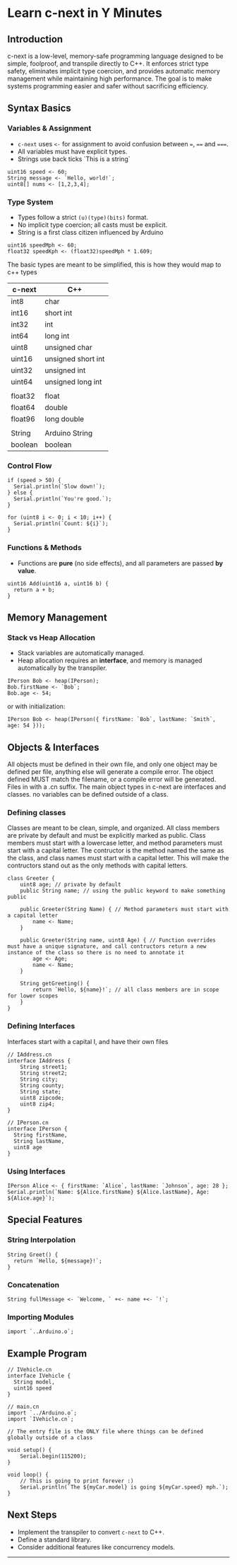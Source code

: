 # Learn c-next in Y Minutes

## Introduction
c-next is a low-level, memory-safe programming language designed to be simple, foolproof, and transpile directly to C++. It enforces strict type safety, eliminates implicit type coercion, and provides automatic memory management while maintaining high performance. The goal is to make systems programming easier and safer without sacrificing efficiency.

## Syntax Basics

### Variables & Assignment
- `c-next` uses `<-` for assignment to avoid confusion between `=`, `==` and `===`.
- All variables must have explicit types.
- Strings use back ticks \`This is a string\`

```c-next
uint16 speed <- 60;
String message <- `Hello, world!`;
uint8[] nums <- [1,2,3,4];
```

### Type System
- Types follow a strict `(u)(type)(bits)` format.
- No implicit type coercion; all casts must be explicit.
- String is a first class citizen influenced by Arduino

```c-next
uint16 speedMph <- 60;
float32 speedKph <- (float32)speedMph * 1.609;
```

The basic types are meant to be simplified, this is how they would map to c++ types

| c-next | C++                |
| ------ | ------------------ |
| int8   | char               |
| int16  | short int          |
| int32  | int                |
| int64  | long int           |
| uint8  | unsigned char      |
| uint16 | unsigned short int |
| uint32 | unsigned int       |
| uint64 | unsigned long int  |
|        |                    |
| float32| float              |
| float64| double             |
| float96| long double        |
|        |                    |
| String | Arduino String     |
| boolean| boolean            |

### Control Flow
```c-next
if (speed > 50) {
  Serial.println(`Slow down!`);
} else {
  Serial.println(`You're good.`);
}

for (uint8 i <- 0; i < 10; i++) {
  Serial.println(`Count: ${i}`);
}
```

### Functions & Methods
- Functions are **pure** (no side effects), and all parameters are passed **by value**.

```c-next
uint16 Add(uint16 a, uint16 b) {
  return a + b;
}
```

## Memory Management
### Stack vs Heap Allocation
- Stack variables are automatically managed.
- Heap allocation requires an **interface**, and memory is managed automatically by the transpiler.

```c-next
IPerson Bob <- heap(IPerson);
Bob.firstName <- `Bob`;
Bob.age <- 54;
```

or with initialization:

```c-next
IPerson Bob <- heap(IPerson({ firstName: `Bob`, lastName: `Smith`, age: 54 }));
```

## Objects & Interfaces

All objects must be defined in their own file, and only one object may be defined per file, anything else will generate a compile error. The object defined MUST match the filename, or a compile error will be generated. Files in with a .cn suffix. The main object types in c-next are interfaces and classes. no variables can be defined outside of a class. 

### Defining classes
Classes are meant to be clean, simple, and organized. All class members are private by default and must be explicitly marked as public. Class members must start with a lowercase letter, and method parameters must start with a capital letter. The contructor is the method named the same as the class, and class names must start with a capital letter. This will make the contructors stand out as the only methods with capital letters.
```c-next
class Greeter {
    uint8 age; // private by default
    public String name; // using the public keyword to make something public 

    public Greeter(String Name) { // Method parameters must start with a capital letter
        name <- Name;
    }

    public Greeter(String name, uint8 Age) { // Function overrides must have a unique signature, and call contructors return a new instance of the class so there is no need to annotate it
        age <- Age;
        name <- Name;
    }

    String getGreeting() {
        return `Hello, ${name}!`; // all class members are in scope for lower scopes
    }
}
```

### Defining Interfaces
Interfaces start with a capital I, and have their own files
```c-next
// IAddress.cn
interface IAddress {
    String street1;
    String street2;
    String city;
    String county;
    String state;
    uint8 zipcode;
    uint8 zip4;
}
```
```c-next
// IPerson.cn
interface IPerson {
  String firstName,
  String lastName,
  uint8 age
}
```

### Using Interfaces
```c-next
IPerson Alice <- { firstName: `Alice`, lastName: `Johnson`, age: 28 };
Serial.println(`Name: ${Alice.firstName} ${Alice.lastName}, Age: ${Alice.age}`);
```

## Special Features
### String Interpolation
```c-next
String Greet() {
  return `Hello, ${message}!`;
}
```

### Concatenation
```c-next
String fullMessage <- `Welcome, ` +<- name +<- `!`;
```

### Importing Modules
```c-next
import `..Arduino.o`;
```

## Example Program
```c-next
// IVehicle.cn
interface IVehicle {
  String model,
  uint16 speed
}
```


```c-next
// main.cn
import `../Arduino.o`;
import `IVehicle.cn`;

// The entry file is the ONLY file where things can be defined globally outside of a class

void setup() {
    Serial.begin(115200);
}

void loop() {
    // This is going to print forever :)
    Serial.println(`The ${myCar.model} is going ${myCar.speed} mph.`);
}
```

## Next Steps
- Implement the transpiler to convert `c-next` to C++.
- Define a standard library.
- Consider additional features like concurrency models.

---


